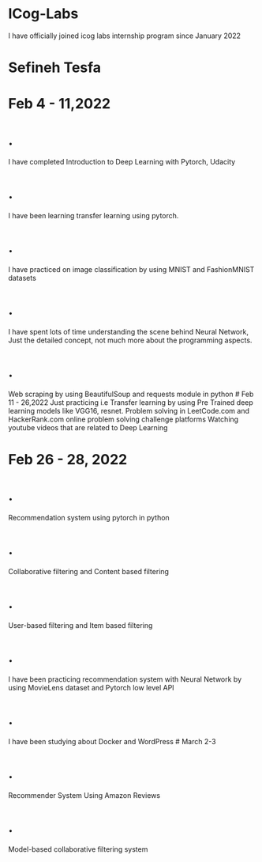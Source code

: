 # ICog-Labs
I have officially joined icog labs internship program since January 2022

# Sefineh Tesfa

# Feb 4 - 11,2022

<h1>.</h1> I have completed Introduction to Deep Learning with Pytorch, Udacity
<h1>.</h1> I have been learning transfer learning using pytorch.
<h1>.</h1> I have practiced on image classification by using MNIST and FashionMNIST datasets
<h1>.</h1> I have spent lots of time understanding the scene behind Neural Network, Just the detailed concept, not much more about the programming aspects.
 <h1>.</h1>Web scraping by using BeautifulSoup and requests module in python
# Feb 11 - 26,2022
Just practicing i.e Transfer learning by using Pre Trained deep learning models like VGG16, resnet. 
Problem solving in LeetCode.com and HackerRank.com online problem solving challenge platforms
Watching youtube videos that are related to Deep Learning 

# Feb 26 - 28, 2022
<h1>.</h1> Recommendation system using pytorch in python 
<h1>.</h1> Collaborative filtering and Content based filtering
<h1>.</h1> User-based filtering and Item based filtering
<h1>.</h1> I have been practicing recommendation system with Neural Network  by using MovieLens dataset and Pytorch low level API
<h1>.</h1> I have been studying about Docker and WordPress
# March 2-3
<h1>.</h1> Recommender System Using Amazon Reviews
<h1>.</h1> Model-based collaborative filtering system





